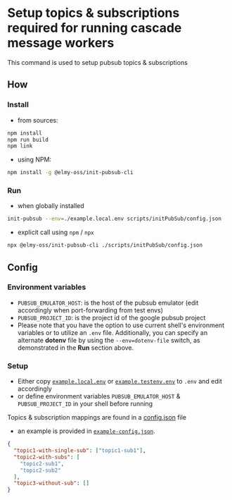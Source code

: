 # Setup topics & subscriptions required for running cascade message workers

This command is used to setup pubsub topics & subscriptions

## How

### Install

- from sources:

```bash
npm install
npm run build
npm link
```

- using NPM:

```bash
npm install -g @elmy-oss/init-pubsub-cli
```

### Run

- when globally installed
```bash
init-pubsub --env=./example.local.env scripts/initPubSub/config.json
```
- explicit call using `npm` / `npx`
```bash
npx @elmy-oss/init-pubsub-cli ./scripts/initPubSub/config.json
```

## Config

### Environment variables
- `PUBSUB_EMULATOR_HOST`: is the host of the pubsub emulator (edit accordingly when port-forwarding from test envs)
- `PUBSUB_PROJECT_ID`: is the project id of the google pubsub project
- Please note that you have the option to use current shell's environment variables or to utilize an `.env` file. Additionally, you can specify an alternate **dotenv** file by using the `--env=dotenv-file` switch, as demonstrated in the **Run** section above.

### Setup
- Either copy [`example.local.env`](./example.local.env) or [`example.testenv.env`](./example.testenv.env) to `.env` and edit accordingly
- or define environment variables `PUBSUB_EMULATOR_HOST` & `PUBSUB_PROJECT_ID` in your shell before running

Topics & subscription mappings are found in a [config.json](./config.json) file
- an example is provided in [`example-config.json`](./example-config.json).

```json
{
  "topic1-with-single-sub": ["topic1-sub1"],
  "topic2-with-subs": [
    "topic2-sub1",
    "topic2-sub2"
  ],
  "topic3-without-sub": []
}
```